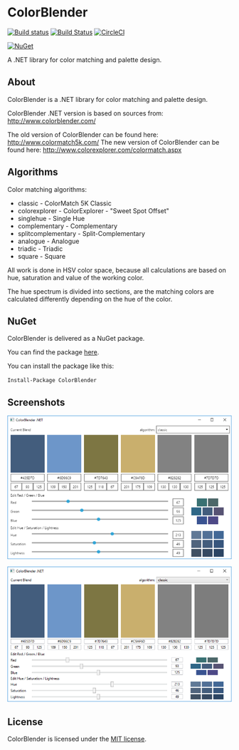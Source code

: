 # ColorBlender

[![Build status](https://ci.appveyor.com/api/projects/status/79btr6li6w4blngf/branch/master?svg=true)](https://ci.appveyor.com/project/wieslawsoltes/colorblender/branch/master)
[![Build Status](https://travis-ci.org/wieslawsoltes/ColorBlender.svg?branch=master)](https://travis-ci.org/wieslawsoltes/ColorBlender)
[![CircleCI](https://circleci.com/gh/wieslawsoltes/ColorBlender/tree/master.svg?style=svg)](https://circleci.com/gh/wieslawsoltes/ColorBlender/tree/master)

[![NuGet](https://img.shields.io/nuget/v/ColorBlender.svg)](https://www.nuget.org/packages/ColorBlender)

A .NET library for color matching and palette design.

## About

ColorBlender is a .NET library for color matching and palette design.

ColorBlender .NET version is based on sources from: http://www.colorblender.com/

The old version of ColorBlender can be found here: http://www.colormatch5k.com/
The new version of ColorBlender can be found here: http://www.colorexplorer.com/colormatch.aspx

## Algorithms

Color matching algorithms:
* classic - ColorMatch 5K Classic
* colorexplorer - ColorExplorer - "Sweet Spot Offset"
* singlehue - Single Hue
* complementary - Complementary
* splitcomplementary - Split-Complementary
* analogue - Analogue
* triadic - Triadic
* square - Square

All work is done in HSV color space, because all
calculations are based on hue, saturation and value of the working color.

The hue spectrum is divided into sections, are the matching colors are
calculated differently depending on the hue of the color.

## NuGet

ColorBlender is delivered as a NuGet package.

You can find the package [here](https://www.nuget.org/packages/ColorBlender/).

You can install the package like this:

`Install-Package ColorBlender`

## Screenshots

![](images/avalonia.png)

![](images/wpf.png)

## License

ColorBlender is licensed under the [MIT license](LICENSE.TXT).

